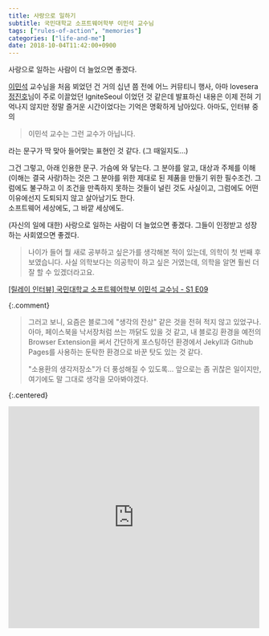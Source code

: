 ```yaml
---
title: 사랑으로 일하기
subtitle: 국민대학교 소프트웨어학부 이민석 교수님
tags: ["rules-of-action", "memories"]
categories: ["life-and-me"]
date: 2018-10-04T11:42:00+0900
---
```

사랑으로 일하는 사람이 더 늘었으면 좋겠다.

[이민석] 교수님을 처음 뵈었던 건 거의 십년 쯤 전에 어느 커뮤티니 행사,
아마 lovesera [정진호]님이 주로 이끌었던 IgniteSeoul 이었던 것 같은데
발표하신 내용은 이제 전혀 기억나지 않지만 정말 즐거운 시간이었다는
기억은 명확하게 남아있다. 아마도, 인터뷰 중의

> 이민석 교수는 그런 교수가 아닙니다.

라는 문구가 딱 맞아 들어맞는 표현인 것 같다. (그 때일지도...)


그건 그렇고, 아래 인용한 문구. 가슴에 와 닿는다. 그 분야를 알고,
대상과 주체를 이해(이해는 결국 사랑)하는 것은 그 분야를 위한 제대로
된 제품을 만들기 위한 필수조건. 그럼에도 불구하고 이 조건을 만족하지
못하는 것들이 널린 것도 사실이고, 그럼에도 어떤 이유에선지 도퇴되지
않고 살아남기도 한다.  
소프트웨어 세상에도, 그 바깥 세상에도.

(자신의 일에 대한) 사랑으로 일하는 사람이 더 늘었으면 좋겠다. 그들이
인정받고 성장하는 사회였으면 좋겠다.

> 나이가 들어 뭘 새로 공부하고 싶은가를 생각해본 적이 있는데, 의학이
> 첫 번째 후보였습니다. 사실 의학보다는 의공학이 하고 싶은 거였는데,
> 의학을 알면 훨씬 더 잘 할 수 있겠더라고요.

[\[릴레이 인터뷰\] 국민대학교 소프트웨어학부 이민석 교수님 - S1 E09](http://monthly-jiandson.tistory.com/m/24)

{:.comment}
> 그러고 보니, 요즘은 블로그에 "생각의 잔상" 같은 것을 전혀 적지 않고
> 있었구나. 아마, 페이스북을 낙서장처럼 쓰는 까닭도 있을 것 같고, 내
> 블로깅 환경을 예전의 Browser Extension을 써서 간단하게 포스팅하던
> 환경에서 Jekyll과 Github Pages를 사용하는 둔탁한 환경으로 바꾼 탓도
> 있는 것 같다.
> 
> "소용환의 생각저장소"가 더 풍성해질 수 있도록... 앞으로는 좀 귀찮은
> 일이지만, 여기에도 말 그대로 생각을 모아봐야겠다.


[이민석]:http://hl1itj.tistory.com/
[정진호]:http://lovesera.tistory.com/

{:.centered}
<iframe src="https://www.facebook.com/plugins/post.php?href=https%3A%2F%2Fwww.facebook.com%2Fyonghwan.so%2Fposts%2F2296185923729233&width=500" width="500" height="442" style="border:none;overflow:hidden" scrolling="no" frameborder="0" allowTransparency="true" allow="encrypted-media"></iframe>
